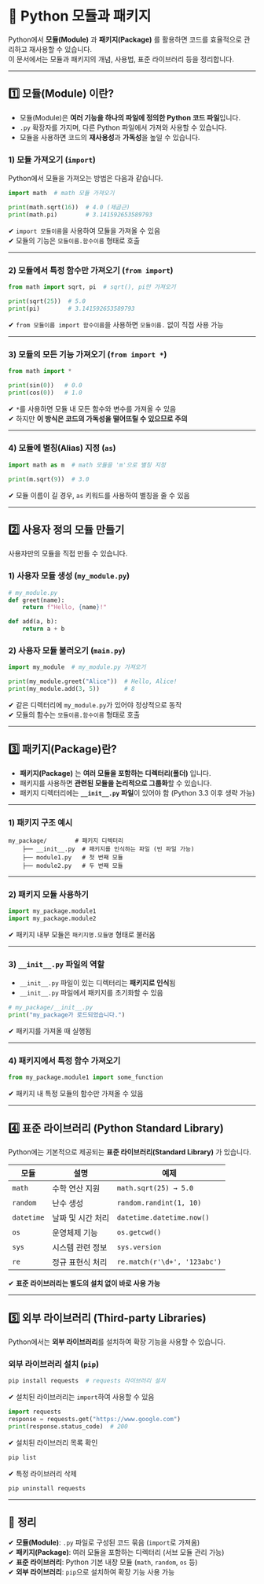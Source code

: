 # 🔲 Python 모듈과 패키지

Python에서 **모듈(Module)** 과 **패키지(Package)** 를 활용하면 코드를 효율적으로 관리하고 재사용할 수 있습니다.  
이 문서에서는 모듈과 패키지의 개념, 사용법, 표준 라이브러리 등을 정리합니다.

---

## 1️⃣ 모듈(Module) 이란?

- 모듈(Module)은 **여러 기능을 하나의 파일에 정의한 Python 코드 파일**입니다.
- `.py` 확장자를 가지며, 다른 Python 파일에서 가져와 사용할 수 있습니다.
- 모듈을 사용하면 코드의 **재사용성**과 **가독성**을 높일 수 있습니다.

### 1) 모듈 가져오기 (`import`)

Python에서 모듈을 가져오는 방법은 다음과 같습니다.

```python
import math  # math 모듈 가져오기

print(math.sqrt(16))  # 4.0 (제곱근)
print(math.pi)        # 3.141592653589793
```

✔ `import 모듈이름`을 사용하여 모듈을 가져올 수 있음  
✔ 모듈의 기능은 `모듈이름.함수이름` 형태로 호출  

---

### 2) 모듈에서 특정 함수만 가져오기 (`from import`)

```python
from math import sqrt, pi  # sqrt(), pi만 가져오기

print(sqrt(25))  # 5.0
print(pi)        # 3.141592653589793
```

✔ `from 모듈이름 import 함수이름`을 사용하면 `모듈이름.` 없이 직접 사용 가능  

---

### 3) 모듈의 모든 기능 가져오기 (`from import *`)

```python
from math import *

print(sin(0))   # 0.0
print(cos(0))   # 1.0
```

✔ `*`를 사용하면 모듈 내 모든 함수와 변수를 가져올 수 있음  
✔ 하지만 **이 방식은 코드의 가독성을 떨어뜨릴 수 있으므로 주의**  

---

### 4) 모듈에 별칭(Alias) 지정 (`as`)

```python
import math as m  # math 모듈을 'm'으로 별칭 지정

print(m.sqrt(9))  # 3.0
```

✔ 모듈 이름이 길 경우, `as` 키워드를 사용하여 별칭을 줄 수 있음  

---

## 2️⃣ 사용자 정의 모듈 만들기

사용자만의 모듈을 직접 만들 수 있습니다.

### 1) 사용자 모듈 생성 (`my_module.py`)
```python
# my_module.py
def greet(name):
    return f"Hello, {name}!"

def add(a, b):
    return a + b
```

### 2) 사용자 모듈 불러오기 (`main.py`)
```python
import my_module  # my_module.py 가져오기

print(my_module.greet("Alice"))  # Hello, Alice!
print(my_module.add(3, 5))       # 8
```

✔ 같은 디렉터리에 `my_module.py`가 있어야 정상적으로 동작  
✔ 모듈의 함수는 `모듈이름.함수이름` 형태로 호출  

---

## 3️⃣ 패키지(Package)란?

- **패키지(Package)** 는 **여러 모듈을 포함하는 디렉터리(폴더)** 입니다.
- 패키지를 사용하면 **관련된 모듈을 논리적으로 그룹화**할 수 있습니다.
- 패키지 디렉터리에는 **`__init__.py` 파일**이 있어야 함 (Python 3.3 이후 생략 가능)

---

### 1) 패키지 구조 예시

```
my_package/        # 패키지 디렉터리
    ├── __init__.py  # 패키지를 인식하는 파일 (빈 파일 가능)
    ├── module1.py   # 첫 번째 모듈
    ├── module2.py   # 두 번째 모듈
```

---

### 2) 패키지 모듈 사용하기
```python
import my_package.module1
import my_package.module2
```

✔ 패키지 내부 모듈은 `패키지명.모듈명` 형태로 불러옴  

---

### 3) `__init__.py` 파일의 역할

- `__init__.py` 파일이 있는 디렉터리는 **패키지로 인식**됨
- `__init__.py` 파일에서 패키지를 초기화할 수 있음

```python
# my_package/__init__.py
print("my_package가 로드되었습니다.")
```

✔ 패키지를 가져올 때 실행됨  

---

### 4) 패키지에서 특정 함수 가져오기
```python
from my_package.module1 import some_function
```

✔ 패키지 내 특정 모듈의 함수만 가져올 수 있음  

---

## 4️⃣ 표준 라이브러리 (Python Standard Library)

Python에는 기본적으로 제공되는 **표준 라이브러리(Standard Library)** 가 있습니다.

| 모듈 | 설명 | 예제 |
|------|----------------|--------------------------------|
| `math` | 수학 연산 지원 | `math.sqrt(25) → 5.0` |
| `random` | 난수 생성 | `random.randint(1, 10)` |
| `datetime` | 날짜 및 시간 처리 | `datetime.datetime.now()` |
| `os` | 운영체제 기능 | `os.getcwd()` |
| `sys` | 시스템 관련 정보 | `sys.version` |
| `re` | 정규 표현식 처리 | `re.match(r'\d+', '123abc')` |

✔ **표준 라이브러리는 별도의 설치 없이 바로 사용 가능**  

---

## 5️⃣ 외부 라이브러리 (Third-party Libraries)

Python에서는 **외부 라이브러리**를 설치하여 확장 기능을 사용할 수 있습니다.

### 외부 라이브러리 설치 (`pip`)
```sh
pip install requests  # requests 라이브러리 설치
```

✔ 설치된 라이브러리는 `import`하여 사용할 수 있음
```python
import requests
response = requests.get("https://www.google.com")
print(response.status_code)  # 200
```

✔ 설치된 라이브러리 목록 확인
```sh
pip list
```

✔ 특정 라이브러리 삭제
```sh
pip uninstall requests
```

---

## 🎯 정리

✔ **모듈(Module)**: `.py` 파일로 구성된 코드 묶음 (`import`로 가져옴)  
✔ **패키지(Package)**: 여러 모듈을 포함하는 디렉터리 (서브 모듈 관리 가능)  
✔ **표준 라이브러리**: Python 기본 내장 모듈 (`math`, `random`, `os` 등)  
✔ **외부 라이브러리**: `pip`으로 설치하여 확장 기능 사용 가능  

